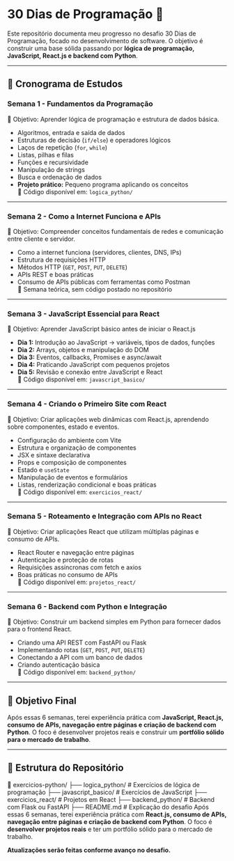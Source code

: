 # 30 Dias de Programação 🚀  

Este repositório documenta meu progresso no desafio 30 Dias de Programação, focado no desenvolvimento de software. O objetivo é construir uma base sólida passando por **lógica de programação, JavaScript, React.js e backend com Python**.  

---

## 📆 **Cronograma de Estudos**  

### **Semana 1 - Fundamentos da Programação**  
📌 Objetivo: Aprender lógica de programação e estrutura de dados básica.  
- Algoritmos, entrada e saída de dados  
- Estruturas de decisão (`if/else`) e operadores lógicos  
- Laços de repetição (`for`, `while`)  
- Listas, pilhas e filas  
- Funções e recursividade  
- Manipulação de strings  
- Busca e ordenação de dados  
- **Projeto prático:** Pequeno programa aplicando os conceitos  
📂 Código disponível em: `logica_python/`  

---

### **Semana 2 - Como a Internet Funciona e APIs**  
📌 Objetivo: Compreender conceitos fundamentais de redes e comunicação entre cliente e servidor.  
- Como a internet funciona (servidores, clientes, DNS, IPs)  
- Estrutura de requisições HTTP  
- Métodos HTTP (`GET`, `POST`, `PUT`, `DELETE`)  
- APIs REST e boas práticas  
- Consumo de APIs públicas com ferramentas como Postman  
📂 Semana teórica, sem código postado no repositório  

---

### **Semana 3 - JavaScript Essencial para React**  
📌 Objetivo: Aprender JavaScript básico antes de iniciar o React.js  
- **Dia 1:** Introdução ao JavaScript → variáveis, tipos de dados, funções  
- **Dia 2:** Arrays, objetos e manipulação do DOM  
- **Dia 3:** Eventos, callbacks, Promises e async/await  
- **Dia 4:** Praticando JavaScript com pequenos projetos  
- **Dia 5:** Revisão e conexão entre JavaScript e React  
📂 Código disponível em: `javascript_basico/`  

---

### **Semana 4 - Criando o Primeiro Site com React**  
📌 Objetivo: Criar aplicações web dinâmicas com React.js, aprendendo sobre componentes, estado e eventos.  
- Configuração do ambiente com Vite  
- Estrutura e organização de componentes  
- JSX e sintaxe declarativa  
- Props e composição de componentes  
- Estado e `useState`  
- Manipulação de eventos e formulários  
- Listas, renderização condicional e boas práticas  
📂 Código disponível em: `exercicios_react/`  

---

### **Semana 5 - Roteamento e Integração com APIs no React**  
📌 Objetivo: Criar aplicações React que utilizam múltiplas páginas e consumo de APIs.  
- React Router e navegação entre páginas  
- Autenticação e proteção de rotas  
- Requisições assíncronas com fetch e axios  
- Boas práticas no consumo de APIs  
📂 Código disponível em: `projetos_react/`  

---

### **Semana 6 - Backend com Python e Integração**  
📌 Objetivo: Construir um backend simples em Python para fornecer dados para o frontend React.  
- Criando uma API REST com FastAPI ou Flask  
- Implementando rotas (`GET`, `POST`, `PUT`, `DELETE`)  
- Conectando a API com um banco de dados  
- Criando autenticação básica  
📂 Código disponível em: `backend_python/`  

---

## 🎯 **Objetivo Final**  
Após essas 6 semanas, terei experiência prática com **JavaScript, React.js, consumo de APIs, navegação entre páginas e criação de backend com Python**. O foco é desenvolver projetos reais e construir um **portfólio sólido para o mercado de trabalho**.  

---

## 🔗 **Estrutura do Repositório**  
📂 exercicios-python/
├── logica_python/ # Exercícios de lógica de programação
├── javascript_basico/ # Exercícios de JavaScript
├── exercicios_react/ # Projetos em React
├── backend_python/ # Backend com Flask ou FastAPI
├── README.md # Explicação do desafio
Após essas 6 semanas, terei experiência prática com **React.js, consumo de APIs, navegação entre páginas e criação de backend com Python**. O foco é **desenvolver projetos reais** e ter um portfólio sólido para o mercado de trabalho.

**Atualizações serão feitas conforme avanço no desafio.**  


